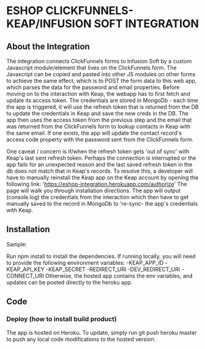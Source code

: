 # ESHOP CLICKFUNNELS-KEAP/INFUSION SOFT INTEGRATION

## About the Integration

The integration connects ClickFunnels forms to Infusion Soft by a custom Javascript module/element that lives on the ClickFunnels form. The Javascript can be copied and pasted into other JS modules on other forms to achieve the same effect, which is to POST the form data to this web app, which parses the data for the password and email properties. Before moving on to the interaction with Keap, the webapp has to first fetch and update its access token. The credentials are stored in MongoDb - each time the app is triggered, it will use the refresh token that is returned from the DB to update the credentials in Keap and save the new creds in the DB. The app then uses the access token from the previous step and the email that was returned from the ClickFunnels form to lookup contacts in Keap with the same email. If one exists, the app will update the contact record's access code property with the password sent from the ClickFunnels form.

One caveat / concern is if/when the refresh token gets 'out of sync' with Keap's last sent refresh token. Perhaps the connection is interrupted or the app fails for an unexpected reason and the last saved refresh token in the db does not match that in Keap's records. To resolve this, a developer will have to manually reinstall the Keap app on the Keap account by opening the following link: 'https://eshop-integration.herokuapp.com/authorize'
The page will walk you through installation directions. The app will output (console.log) the credentials from the interaction which then have to get manually saved to the record in MongoDb to 're-sync- the app's credentials with Keap. 

## Installation

Sample:

Run npm install to install the dependencies. 
If running locally, you will need to provide the following environment variables:
    -KEAP_APP_ID
    -KEAP_API_KEY
    -KEAP_SECRET
    -REDIRECT_URI
    -DEV_REDIRECT_URI
    -CONNECT_URI
Otherwise, the hosted app contains the env variables, and updates can be posted directly to the heroku app.

## Code


### Deploy (how to install build product)

The app is hosted on Heroku. To update, simply run git push heroku master to push any local code modifications to the hosted version.
